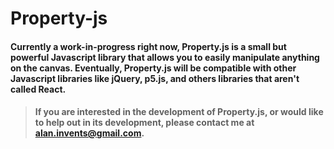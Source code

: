 # Property-js

#### Currently a work-in-progress right now, Property.js is a small but powerful Javascript library that allows you to easily manipulate anything on the canvas. Eventually, Property.js will be compatible with other Javascript libraries like jQuery, p5.js, and others libraries that aren't called React.

> #### If you are interested in the development of Property.js, or would like to help out in its development, please contact me at alan.invents@gmail.com.
